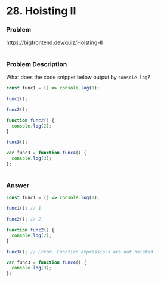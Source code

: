 # 28. Hoisting II

### Problem

https://bigfrontend.dev/quiz/Hoisting-II

#

### Problem Description

What does the code snippet below output by `console.log`?

```js
const func1 = () => console.log(1);

func1();

func2();

function func2() {
  console.log(2);
}

func3();

var func3 = function func4() {
  console.log(3);
};
```

#

### Answer

```js
const func1 = () => console.log(1);

func1(); // 1

func2(); // 2

function func2() {
  console.log(2);
}

func3(); // Error. Function expressions are not hoisted.

var func3 = function func4() {
  console.log(3);
};
```
